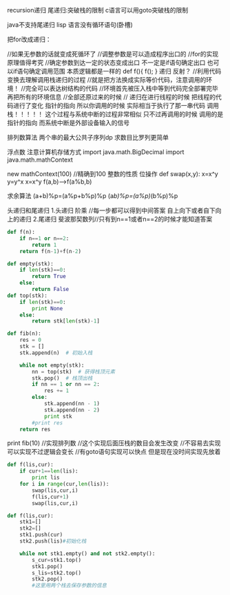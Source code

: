 recursion递归
尾递归:突破栈的限制
c语言可以用goto突破栈的限制

java不支持尾递归
lisp 语言没有循环语句(卧槽)

把for改成递归：

//如果无参数的话就变成死循环了
//调整参数是可以造成程序出口的
//for的实现原理值得考究
//确定参数到达一定的状态变成出口
不一定是if语句确定出口 也可以if语句确定调用范围
本质逻辑都是一样的
def f(){
f();
}
递归 反射？
//利用代码变换去理解调用栈递归的过程
//就是把方法换成实际等价代码，注意调用的环境！
//完全可以表达树结构的代码
//环境首先被压入栈中等到代码完全部署完毕再把所有的环境信息
//全部还原过来的时候
//
递归在进行线程的时候
把线程的代码进行了变化 指针的指向 
所以你调用的时候 实际相当于执行了那一串代码
调用栈！！！！！
这个过程与系统中断的过程非常相似 只不过再调用的时候
调用的是指针的指向 而系统中断是外部设备输入的信号


排列数算法
两个串的最大公共子序列dp
求数目比罗列更简单

浮点数 注意计算机存储方式
import java.math.BigDecimal
import java.math.mathContext

new mathContext(100) //精确到100
整数的性质
位操作
def swap(x,y):
    x=x^y
    y=y^x
    x=x^y
f(a,b)——>f(a%b,b)

求余算法
(a+b)%p=(a%p+b%p)%p
(a*b)%p=(a%p)*(b%p)%p

头递归和尾递归
1.头递归 阶乘 //每一步都可以得到中间答案 自上向下或者自下向上的递归
2.尾递归 斐波那契数列//只有到n==1或者n==2的时候才能知道答案

```python
def f(n):
    if n==1 or n==2:
        return 1
    return f(n-1)+f(n-2)  

def empty(stk):
    if len(stk)==0:
        return True
    else:
        return False
def top(stk):
    if len(stk)==0:
        print None
    else:
        return stk[len(stk)-1]

def fib(n):
    res = 0
    stk = []
    stk.append(n)  # 初始入栈

    while not empty(stk):
        nn = top(stk)  # 获得栈顶元素
        stk.pop()  # 栈顶出栈
        if nn == 1 or nn == 2:
            res += 1
        else:
            stk.append(nn - 1)
            stk.append(nn - 2)
            print stk
        #print res
    return res
```

print fib(10)
//实现排列数
//这个实现后面压栈的数目会发生改变
//不容易去实现 可以实现不过逻辑会变长
//有goto语句实现可以快点 但是现在没时间实现先放着

```python
def f(lis,cur):
    if cur+1==len(lis):
        print lis
    for i in range(cur,len(lis)):
        swap(lis,cur,i)
        f(lis,cur+1)
        swap(lis,cur,i)

def f(lis,cur):
    stk1=[]
    stk2=[]
    stk1.push(cur)
    stk2.push(lis)#初始化栈

    while not stk1.empty() and not stk2.empty():
        s_cur=stk1.top()
        stk1.pop()
        s_lis=stk2.top()
        stk2.pop()
        #这里用两个栈去保存参数的信息
```